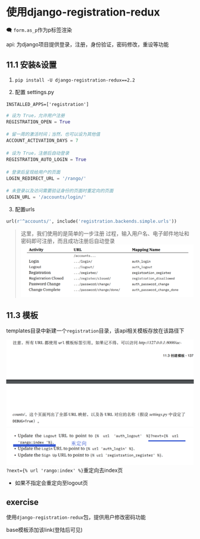 

# 使用django-registration-redux

🗨 `form.as_p`作为p标签渲染

api: 为django项目提供登录，注册，身份验证，密码修改，重设等功能

## 11.1 安装&设置

1. `pip install -U django-registration-redux==2.2`

2. 配置 settings.py

`INSTALLED_APPS=['registration']`

```PYTHON
# 设为 True，允许用户注册
REGISTRATION_OPEN = True

# 留一周的激活时间；当然，也可以设为其他值
ACCOUNT_ACTIVATION_DAYS = 7

# 设为 True，注册后自动登录
REGISTRATION_AUTO_LOGIN = True

# 登录后呈现给用户的页面
LOGIN_REDIRECT_URL = '/rango/'

# 未登录以及访问需要验证身份的页面时重定向的页面
LOGIN_URL = '/accounts/login/'

```

3. 配置urls

```python
url(r'^accounts/', include('registration.backends.simple.urls'))
```

> 这里，我们使用的是简单的一步注册
过程，输入用户名、电子邮件地址和密码即可注册，而且成功注册后自动登录
![](/static/2020-03-17-10-02-45.png)

## 11.3 模板

templates目录中新建一个`registration`目录，该api相关模板存放在该路径下

![](/static/2020-03-17-09-36-24.png)
![](/static/2020-03-17-10-23-49.png)
`?next={% url 'rango:index' %}`重定向去index页

* 如果不指定会重定向至logout页

## exercise

使用`django-registration-redux`包，提供用户修改密码功能

base模板添加该link(登陆后可见)